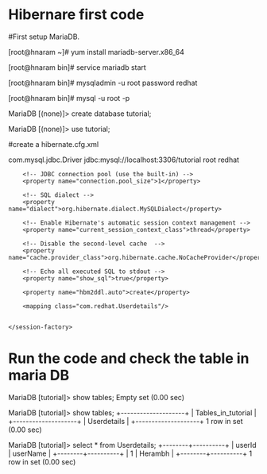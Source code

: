 Hibernare first code
====================

#First setup MariaDB. 

[root@hnaram ~]# yum install mariadb-server.x86_64

[root@hnaram bin]# service mariadb start

[root@hnaram bin]# mysqladmin -u root password redhat

[root@hnaram bin]# mysql -u root -p

MariaDB [(none)]> create database tutorial;

MariaDB [(none)]> use tutorial;

#create a hibernate.cfg.xml 

<?xml version='1.0' encoding='utf-8'?>
<!DOCTYPE hibernate-configuration PUBLIC
        "-//Hibernate/Hibernate Configuration DTD 3.0//EN"
        "http://hibernate.sourceforge.net/hibernate-configuration-3.0.dtd">
  
<hibernate-configuration>
    <session-factory>
        <!-- Database connection settings -->
        <property name="connection.driver_class">com.mysql.jdbc.Driver</property>
        <property name="connection.url">jdbc:mysql://localhost:3306/tutorial</property>
        <property name="connection.username">root</property>
        <property name="connection.password">redhat</property>
         
        <!-- JDBC connection pool (use the built-in) -->
        <property name="connection.pool_size">1</property>
         
        <!-- SQL dialect -->
        <property name="dialect">org.hibernate.dialect.MySQLDialect</property>
 
        <!-- Enable Hibernate's automatic session context management -->
        <property name="current_session_context_class">thread</property>
 
        <!-- Disable the second-level cache  -->
        <property name="cache.provider_class">org.hibernate.cache.NoCacheProvider</property>
         
        <!-- Echo all executed SQL to stdout -->
        <property name="show_sql">true</property>
         
        <property name="hbm2ddl.auto">create</property>
  
        <mapping class="com.redhat.Userdetails"/>
         
          
    </session-factory>
</hibernate-configuration>


# Run the code and check the table in maria DB


MariaDB [tutorial]> show tables;
Empty set (0.00 sec)

MariaDB [tutorial]> show tables;
+--------------------+
| Tables_in_tutorial |
+--------------------+
| Userdetails        |
+--------------------+
1 row in set (0.00 sec)

MariaDB [tutorial]> select * from Userdetails;
+--------+----------+
| userId | userName |
+--------+----------+
|      1 | Herambh  |
+--------+----------+
1 row in set (0.00 sec)

